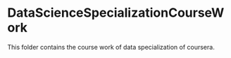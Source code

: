 # DataScienceSpecializationCourseWork

This folder contains the course work of data specialization of coursera.
